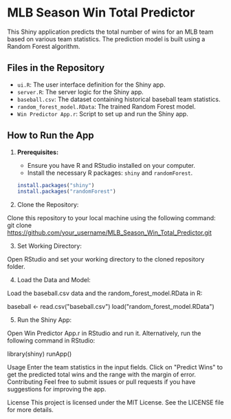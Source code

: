 # MLB Season Win Total Predictor

This Shiny application predicts the total number of wins for an MLB team based on various team statistics. The prediction model is built using a Random Forest algorithm.

## Files in the Repository

- `ui.R`: The user interface definition for the Shiny app.
- `server.R`: The server logic for the Shiny app.
- `baseball.csv`: The dataset containing historical baseball team statistics.
- `random_forest_model.RData`: The trained Random Forest model.
- `Win Predictor App.r`: Script to set up and run the Shiny app.

## How to Run the App

1. **Prerequisites:**
   - Ensure you have R and RStudio installed on your computer.
   - Install the necessary R packages: `shiny` and `randomForest`.

   ```r
   install.packages("shiny")
   install.packages("randomForest")
2. Clone the Repository:

Clone this repository to your local machine using the following command:
git clone https://github.com/your_username/MLB_Season_Win_Total_Predictor.git

3. Set Working Directory:

Open RStudio and set your working directory to the cloned repository folder.

4. Load the Data and Model:

Load the baseball.csv data and the random_forest_model.RData in R:

baseball <- read.csv("baseball.csv")
load("random_forest_model.RData")

5. Run the Shiny App:

Open Win Predictor App.r in RStudio and run it.
Alternatively, run the following command in RStudio:

library(shiny)
runApp()

Usage
Enter the team statistics in the input fields.
Click on "Predict Wins" to get the predicted total wins and the range with the margin of error.
Contributing
Feel free to submit issues or pull requests if you have suggestions for improving the app.

License
This project is licensed under the MIT License. See the LICENSE file for more details.
